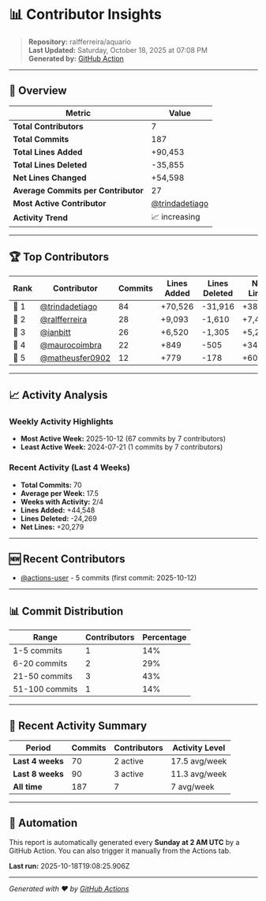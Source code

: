 # 📊 Contributor Insights

> **Repository:** ralfferreira/aquario  
> **Last Updated:** Saturday, October 18, 2025 at 07:08 PM  
> **Generated by:** [GitHub Action](.github/workflows/contributor-insights.yml)

---

## 🎯 Overview

| Metric | Value |
|--------|-------|
| **Total Contributors** | 7 |
| **Total Commits** | 187 |
| **Total Lines Added** | +90,453 |
| **Total Lines Deleted** | -35,855 |
| **Net Lines Changed** | +54,598 |
| **Average Commits per Contributor** | 27 |
| **Most Active Contributor** | [@trindadetiago](https://github.com/trindadetiago) |
| **Activity Trend** | 📈 increasing |

---

## 🏆 Top Contributors

| Rank | Contributor | Commits | Lines Added | Lines Deleted | Net Lines |
|------|-------------|---------|-------------|---------------|-----------|
| 🥇 1 | [@trindadetiago](https://github.com/trindadetiago) | 84 | +70,526 | -31,916 | +38,610 |
| 🥈 2 | [@ralfferreira](https://github.com/ralfferreira) | 28 | +9,093 | -1,610 | +7,483 |
| 🥉 3 | [@ianbitt](https://github.com/ianbitt) | 26 | +6,520 | -1,305 | +5,215 |
| 🏅 4 | [@maurocoimbra](https://github.com/maurocoimbra) | 22 | +849 | -505 | +344 |
| 🏅 5 | [@matheusfer0902](https://github.com/matheusfer0902) | 12 | +779 | -178 | +601 |

---

## 📈 Activity Analysis

### Weekly Activity Highlights
- **Most Active Week:** 2025-10-12 (67 commits by 7 contributors)
- **Least Active Week:** 2024-07-21 (1 commits by 7 contributors)

### Recent Activity (Last 4 Weeks)
- **Total Commits:** 70
- **Average per Week:** 17.5
- **Weeks with Activity:** 2/4
- **Lines Added:** +44,548
- **Lines Deleted:** -24,269
- **Net Lines:** +20,279

---

## 🆕 Recent Contributors

- [@actions-user](https://github.com/actions-user) - 5 commits (first commit: 2025-10-12)

---

## 📊 Commit Distribution

| Range | Contributors | Percentage |
|-------|-------------|------------|
| 1-5 commits | 1 | 14% |
| 6-20 commits | 2 | 29% |
| 21-50 commits | 3 | 43% |
| 51-100 commits | 1 | 14% |

---

## 📅 Recent Activity Summary

| Period | Commits | Contributors | Activity Level |
|--------|---------|-------------|----------------|
| **Last 4 weeks** | 70 | 2 active | 17.5 avg/week |
| **Last 8 weeks** | 90 | 3 active | 11.3 avg/week |
| **All time** | 187 | 7 | 7 avg/week |

---

## 🔄 Automation

This report is automatically generated every **Sunday at 2 AM UTC** by a GitHub Action. You can also trigger it manually from the Actions tab.

**Last run:** 2025-10-18T19:08:25.906Z

---

*Generated with ❤️ by [GitHub Actions](https://github.com/features/actions)*
